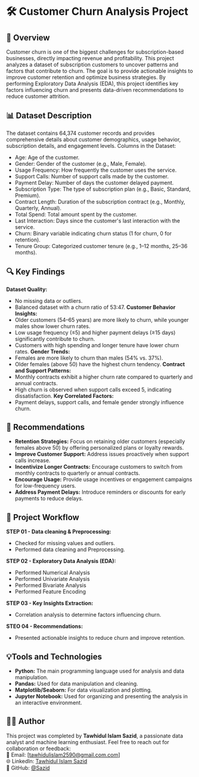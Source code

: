 # 🛠️ Customer Churn Analysis Project
## 📖 Overview
Customer churn is one of the biggest challenges for subscription-based businesses, directly impacting revenue and profitability. This project analyzes a dataset of subscription customers to uncover patterns and factors that contribute to churn. The goal is to provide actionable insights to improve customer retention and optimize business strategies.
By performing Exploratory Data Analysis (EDA), this project identifies key factors influencing churn and presents data-driven recommendations to reduce customer attrition.

## 📊 Dataset Description
The dataset contains 64,374 customer records and provides comprehensive details about customer demographics, usage behavior, subscription details, and engagement levels.
Columns in the Dataset:
- Age: Age of the customer.
- Gender: Gender of the customer (e.g., Male, Female).
- Usage Frequency: How frequently the customer uses the service.
- Support Calls: Number of support calls made by the customer.
- Payment Delay: Number of days the customer delayed payment.
- Subscription Type: The type of subscription plan (e.g., Basic, Standard, Premium).
- Contract Length: Duration of the subscription contract (e.g., Monthly, Quarterly, Annual).
- Total Spend: Total amount spent by the customer.
- Last Interaction: Days since the customer's last interaction with the service.
- Churn: Binary variable indicating churn status (1 for churn, 0 for retention).
- Tenure Group: Categorized customer tenure (e.g., 1–12 months, 25–36 months).

## 🔍 Key Findings
**Dataset Quality:**
- No missing data or outliers.
- Balanced dataset with a churn ratio of 53:47.
**Customer Behavior Insights:**
- Older customers (54–65 years) are more likely to churn, while younger males show lower churn rates.
- Low usage frequency (≤5) and higher payment delays (≥15 days) significantly contribute to churn.
- Customers with high spending and longer tenure have lower churn rates.
**Gender Trends:**
- Females are more likely to churn than males (54% vs. 37%).
- Older females (above 50) have the highest churn tendency.
**Contract and Support Patterns:**
- Monthly contracts exhibit a higher churn rate compared to quarterly and annual contracts.
- High churn is observed when support calls exceed 5, indicating dissatisfaction.
**Key Correlated Factors:**
- Payment delays, support calls, and female gender strongly influence churn.

## 🚀 Recommendations
- **Retention Strategies:** Focus on retaining older customers (especially females above 50) by offering personalized plans or loyalty rewards.
- **Improve Customer Support:** Address issues proactively when support calls increase.
- **Incentivize Longer Contracts:** Encourage customers to switch from monthly contracts to quarterly or annual contracts.
- **Encourage Usage:** Provide usage incentives or engagement campaigns for low-frequency users.
- **Address Payment Delays:** Introduce reminders or discounts for early payments to reduce delays.

## 📂 Project Workflow
**STEP 01 - Data cleaning & Preprocessing:** 
- Checked for missing values and outliers.
- Performed data cleaning and Preprocessing.

**STEP 02 - Exploratory Data Analysis (EDA):**
- Performed Numerical Analysis
- Performed Univariate Analysis 
- Performed Bivariate Analysis
- Performed Feature Encoding

**STEP 03 - Key Insights Extraction:**
- Correlation analysis to determine factors influencing churn.

**STEO 04 - Recommendations:**
- Presented actionable insights to reduce churn and improve retention.

## 💡Tools and Technologies
- **Python:** The main programming language used for analysis and data manipulation.
- **Pandas:** Used for data manipulation and cleaning.
- **Matplotlib/Seaborn:** For data visualization and plotting.
- **Jupyter Notebook:** Used for organizing and presenting the analysis in an interactive environment.

## 👩‍💻 Author
This project was completed by **Tawhidul Islam Sazid**, a passionate data analyst and machine learning enthusiast.
Feel free to reach out for collaboration or feedback:  
📧 Email: [tawhidulislam2590@gmail.com.com]  
🌐 LinkedIn: [Tawhidul Islam Sazid](https://www.linkedin.com/in/sazid147/)  
🐙 GitHub: [@Sazid](https://github.com/Sazid190012147)
